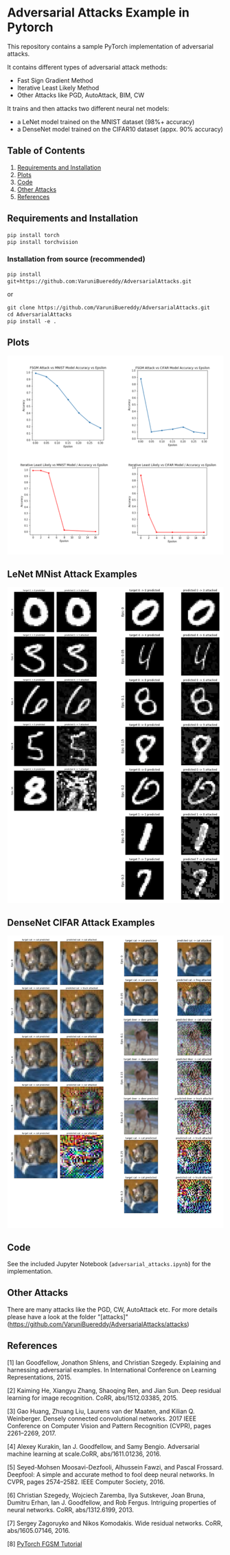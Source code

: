 # Adversarial Attacks Example in Pytorch

This repository contains a sample PyTorch implementation of adversarial attacks.

It contains different types of adversarial attack methods:

* Fast Sign Gradient Method
* Iterative Least Likely Method
* Other Attacks like PGD, AutoAttack, BIM, CW

It trains and then attacks two different neural net models:

* a LeNet model trained on the MNIST dataset (98%+ accuracy)
* a DenseNet model trained on the CIFAR10 dataset (appx. 90% accuracy)


## Table of Contents

1. [Requirements and Installation](#Requirements-and-Installation)
2. [Plots](#Performance-Comparison)
3. [Code](#Code)
4. [Other Attacks](#Other-Attacks)
5. [References](#Recommended-Sites-and-Packages)

## Requirements and Installation

```
pip install torch
pip install torchvision
```

### Installation from source (recommended)

```
pip install git+https://github.com:VaruniBuereddy/AdversarialAttacks.git
```

or

```
git clone https://github.com/VaruniBuereddy/AdversarialAttacks.git
cd AdversarialAttacks
pip install -e .
```

## Plots

![Alt](images/adversarial-attacks-plots.png)

## LeNet MNist Attack Examples

![Alt](images/lenet-mnist-attack-examples.png)

## DenseNet CIFAR Attack Examples

![Alt](images/densenet-cifar-attack-examples.png)



## Code

See the included Jupyter Notebook (`adversarial_attacks.ipynb`) for the implementation.

## Other Attacks 
There are many attacks like the PGD, CW, AutoAttack etc. For more details please have a look at the folder "[attacks]"(https://github.com/VaruniBuereddy/AdversarialAttacks/attacks)

## References

[1]  Ian Goodfellow, Jonathon Shlens, and Christian Szegedy. Explaining and harnessing adversarial examples. In International Conference on Learning Representations, 2015.

[2]  Kaiming He, Xiangyu Zhang, Shaoqing Ren, and Jian Sun. Deep residual learning for image recognition. CoRR, abs/1512.03385, 2015.

[3]  Gao Huang, Zhuang Liu, Laurens van der Maaten, and Kilian Q. Weinberger. Densely connected convolutional networks. 2017 IEEE Conference on Computer Vision and Pattern Recognition (CVPR), pages 2261–2269, 2017.

[4]  Alexey Kurakin, Ian J. Goodfellow, and Samy Bengio. Adversarial machine learning at scale.CoRR, abs/1611.01236, 2016.

[5]  Seyed-Mohsen Moosavi-Dezfooli, Alhussein Fawzi, and Pascal Frossard. Deepfool: A simple and accurate method to fool deep neural networks. In CVPR, pages 2574–2582. IEEE Computer Society, 2016.

[6]  Christian Szegedy, Wojciech Zaremba, Ilya Sutskever, Joan Bruna, Dumitru Erhan, Ian J. Goodfellow, and Rob Fergus. Intriguing properties of neural networks. CoRR, abs/1312.6199, 2013.

[7] Sergey Zagoruyko and Nikos Komodakis. Wide residual networks. CoRR, abs/1605.07146, 2016.

[8] [PyTorch FGSM Tutorial](https://pytorch.org/tutorials/beginner/fgsm_tutorial.html)

